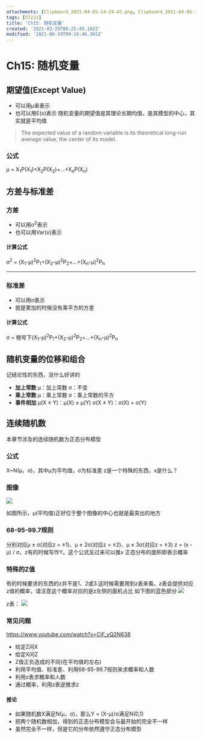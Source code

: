 ```yaml
---
attachments: [Clipboard_2021-04-05-14-24-42.png, Clipboard_2021-04-05-14-25-45.png, Clipboard_2021-04-05-14-26-31.png]
tags: [ST221]
title: 'Ch15: 随机变量'
created: '2021-03-29T00:25:49.102Z'
modified: '2021-06-19T09:16:46.365Z'
---
```


# Ch15: 随机变量
## 期望值(Except Value)
- 可以用μ来表示
- 也可以用E(x)表示
随机变量的期望值是其理论长期均值，是其模型的中心，其实就是平均值
> The expected value of a random variable is its theoretical long-run average value, the center of its model.

### 公式
μ = X<sub>1</sub>P(X<sub>1</sub>)+X<sub>2</sub>P(X<sub>2</sub>)+...+X<sub>n</sub>P(X<sub>n</sub>)

## 方差与标准差
### 方差
- 可以用σ<sup>2</sup>表示
- 也可以用Var(x)表示
#### 计算公式
σ<sup>2</sup> = (X<sub>1</sub>-μ)<sup>2</sup>P<sub>1</sub>+(X<sub>2</sub>-μ)<sup>2</sup>P<sub>2</sub>+...+(X<sub>n</sub>-μ)<sup>2</sup>P<sub>n</sub>
***
### 标准差
- 可以用σ表示
- 就是累加的时候没有乘平方的方差
#### 计算公式
σ = 根号下(X<sub>1</sub>-μ)<sup>2</sup>P<sub>1</sub>+(X<sub>2</sub>-μ)<sup>2</sup>P<sub>2</sub>+...+(X<sub>n</sub>-μ)<sup>2</sup>P<sub>n</sub>

## 随机变量的位移和组合
记结论性的东西，没什么好讲的
- **加上常数**
μ：加上常数
σ：不变
- **乘上常数**
μ：乘上常数
σ：乘上常数的平方
- **事件相加**
μ(X ± Y)：μ(X) ± μ(Y)
σ(X ± Y)：σ(X) + σ(Y)

## 连续随机数
本章节涉及的连续随机数为正态分布模型
### 公式
X~N(μ，σ)，其中μ为平均值，σ为标准差
z是一个特殊的东西，x是什么？
### 图像
![](@attachment/Clipboard_2021-04-05-14-26-31.png)

如图所示，μ(平均值)正好位于整个图像的中心也就是最突出的地方
### 68-95-99.7规则
分别对应μ ± σ(对应z = ±1)、μ ± 2σ(对应z = ±2)、μ ± 3σ(对应z = ±3)
z = (x - μ) / σ，z有的时候写作Y。这个公式反过来可以推x
正态分布的面积即表示概率
### 特殊的Z值
有的时候要求的东西的z并不是1、2或3.这时候需要用到z表来看。z表会提供对应z值的概率，请注意这个概率对应的是z左侧的面机占比
如下图的蓝色部分
![](@attachment/Clipboard_2021-04-05-14-24-42.png)

z表：
![](@attachment/Clipboard_2021-04-05-14-25-45.png)

### 常见问题
https://www.youtube.com/watch?v=CjF_yQ2N638

- 给定Z问X
- 给定X问Z
- Z值正负造成的不同(在平均值的左右)
- 利用平均值、标准差、利用68-95-99.7规则来求概率和人数
- 利用z表求概率和人数
- 通过概率，利用z表逆推求z

#### 推论
- 如果随机数X满足N(μ，σ)，那么Y = (X-μ)/σ满足N(0,1)
- 把两个随机数相加，得到的正态分布模型会与最开始的完全不一样
- 虽然完全不一样，但是它的分布依然遵守正态分布模型









